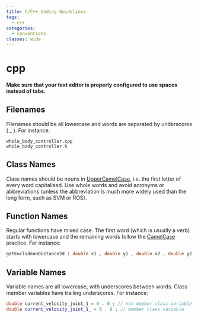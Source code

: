 ```yaml
---
title: C/C++ Coding Guidelines
tags:
  - c++
categories:
  - conventions
classes: wide
---
```


# cpp

**Make sure that your text editor is properly configured to use spaces instead of tabs.**

## Filenames

Filenames should be all lowercase and words are separated by underscores \( \_ \). For instance:

```text
whole_body_controller.cpp
whole_body_controller.h
```

## Class Names

Class names should be nouns in [UpperCamelCase](https://www.wikiwand.com/en/Camel_case), i.e. the first letter of every word capitalised. Use whole words and avoid acronyms or abbreviations \(unless the abbreviation is much more widely used than the long form, such as SVM or ROS\).

## Function Names

Regular functions have mixed case. The first word \(which is usually a verb\) starts with lowercase and the remaining words follow the [CamelCase](https://www.wikiwand.com/en/Camel_case) practice. For instance:

```cpp
getEuclideanDistance2d ( double x1 , double y1 , double x2 , double y2 )
```

## Variable Names

Variable names are all lowercase, with underscores between words. Class member variables have trailing underscores. For instance:

```cpp
double current_velocity_joint_1 = 0 . 0 ; // non member class variable
double current_velocity_joint_1_ = 0 . 0 ; // member class variable
```

